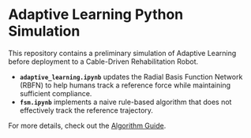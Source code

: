 # Adaptive Learning Python Simulation

This repository contains a preliminary simulation of Adaptive Learning before deployment to a Cable-Driven Rehabilitation Robot.

- **`adaptive_learning.ipynb`** updates the Radial Basis Function Network (RBFN) to help humans track a reference force while maintaining sufficient compliance.
- **`fsm.ipynb`** implements a naive rule-based algorithm that does not effectively track the reference trajectory.

For more details, check out the [Algorithm Guide](Algorithm_Guide.pdf).
